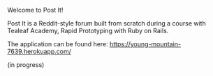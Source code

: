 Welcome to Post It!

Post It is a Reddit-style forum built from scratch during a course with Tealeaf Academy, Rapid Prototyping with Ruby on Rails.

The application can be found here: https://young-mountain-7639.herokuapp.com/

(in progress)